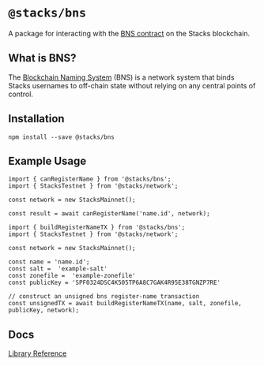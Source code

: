 # `@stacks/bns`

A package for interacting with the [BNS contract](https://explorer.stacks.co/txid/SP000000000000000000002Q6VF78.bns?chain=mainnet)
on the Stacks blockchain.

## What is BNS?
The [Blockchain Naming System](https://docs.blockstack.org/build-apps/references/bns)
(BNS) is a network system that binds Stacks usernames to off-chain
state without relying on any central points of control.

## Installation
```
npm install --save @stacks/bns
```

## Example Usage

```
import { canRegisterName } from '@stacks/bns';
import { StacksTestnet } from '@stacks/network';

const network = new StacksMainnet();

const result = await canRegisterName('name.id', network);
```

```
import { buildRegisterNameTX } from '@stacks/bns';
import { StacksTestnet } from '@stacks/network';

const network = new StacksMainnet();

const name = 'name.id';
const salt =  'example-salt'
const zonefile =  'example-zonefile'
const publicKey = 'SPF0324DSC4K505TP6A8C7GAK4R95E38TGNZP7RE'

// construct an unsigned bns register-name transaction
const unsignedTX = await buildRegisterNameTX(name, salt, zonefile, publicKey, network);
```

## Docs
[Library Reference](https://github.com/blockstack/stacks.js/blob/feat/bns-package/packages/bns/docs/modules.md)

